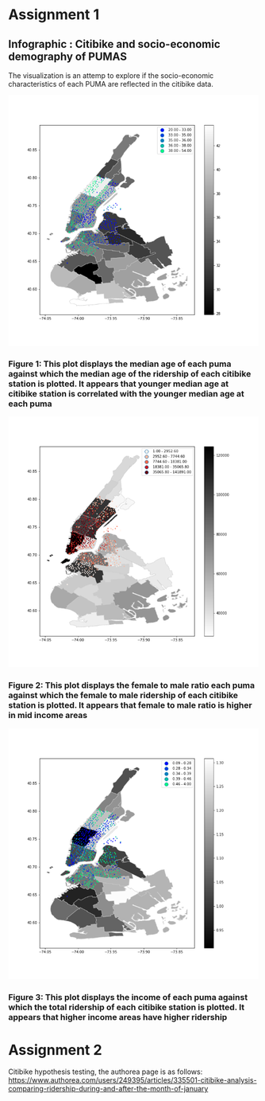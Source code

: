 # Assignment 1

## Infographic : Citibike and socio-economic demography of PUMAS

The visualization is an attemp to explore if the socio-economic characteristics of each PUMA are reflected in the citibike data.

![screenshot](final1.png)
### Figure 1: This plot displays the median age of each puma against which the median age of the ridership of  each citibike station is plotted. It appears that younger median age at citibike station is correlated with the younger median age at each puma

![screenshot](final3.png)
### Figure 2: This plot displays the female to male ratio each puma against which the female to male ridership of each citibike station is plotted. It appears that female to male ratio is higher in mid income areas

![screenshot](final2.png)

### Figure 3: This plot displays the  income of each puma against which the total ridership of each citibike station is plotted. It appears that higher income areas have higher ridership









# Assignment 2

Citibike hypothesis testing, the authorea page is as follows: 
https://www.authorea.com/users/249395/articles/335501-citibike-analysis-comparing-ridership-during-and-after-the-month-of-january

